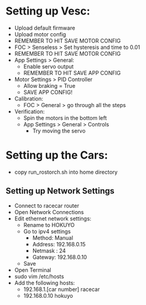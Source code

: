 # Setting up Vesc:

* Upload default firmware
* Upload motor config
* REMEMBER TO HIT SAVE MOTOR CONFIG
* FOC > Senseless > Set hysteresis and time to 0.01
* REMEMBER TO HIT SAVE MOTOR CONFIG
* App Settings > General:
    * Enable servo output
    * REMEMBER TO HIT SAVE APP CONFIG
* Motor Settings > PID Controller
    * Allow braking = True
    * SAVE APP CONFIG!
* Calibration:
    * FOC > General > go through all the steps
* Verification:
    * Spin the motors in the bottom left
    * App Settings > General > Controls
        * Try moving the servo

# Setting up the Cars:

* copy run_rostorch.sh into home directory

## Setting up Network Settings
* Connect to racecar router
* Open Network Connections
* Edit ethernet network settings:
   * Rename to HOKUYO
   * Go to ipv4 settings
      * Method: Manual
      * Address: 192.168.0.15
      * Netmask : 24
      * Gateway: 192.168.0.10
    * Save
 * Open Terminal
 * sudo vim /etc/hosts
 * Add the following hosts:
    * 192.168.1.[car number]   racecar
    * 192.168.0.10   hokuyo
